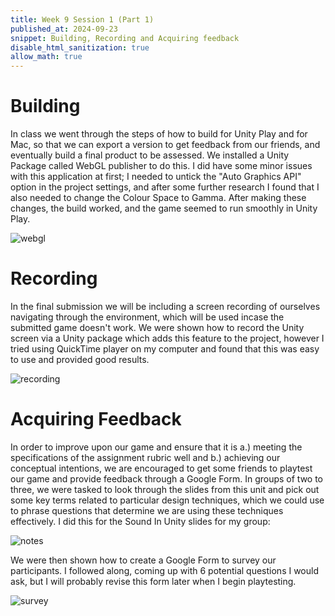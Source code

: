 ```yaml
---
title: Week 9 Session 1 (Part 1)
published_at: 2024-09-23
snippet: Building, Recording and Acquiring feedback
disable_html_sanitization: true
allow_math: true
---
```


# Building

In class we went through the steps of how to build for Unity Play and for Mac, so that we can export a version to get feedback from our friends, and eventually build a final product to be assessed. We installed a Unity Package called WebGL publisher to do this. I did have some minor issues with this application at first; I needed to untick the "Auto Graphics API" option in the project settings, and after some further research I found that I also needed to change the Colour Space to Gamma. After making these changes, the build worked, and the game seemed to run smoothly in Unity Play.

![webgl](/w09s1/webgl.png)

# Recording

In the final submission we will be including a screen recording of ourselves navigating through the environment, which will be used incase the submitted game doesn't work. We were shown how to record the Unity screen via a Unity package which adds this feature to the project, however I tried using QuickTime player on my computer and found that this was easy to use and provided good results.

![recording](/w09s1/recording.png)

# Acquiring Feedback

In order to improve upon our game and ensure that it is a.) meeting the specifications of the assignment rubric well and b.) achieving our conceptual intentions, we are encouraged to get some friends to playtest our game and provide feedback through a Google Form. In groups of two to three, we were tasked to look through the slides from this unit and pick out some key terms related to particular design techniques, which we could use to phrase questions that determine we are using these techniques effectively. I did this for the Sound In Unity slides for my group:

![notes](/w09s1/notes.png)

We were then shown how to create a Google Form to survey our participants. I followed along, coming up with 6 potential questions I would ask, but I will probably revise this form later when I begin playtesting.

![survey](/w09s1/survey.png)